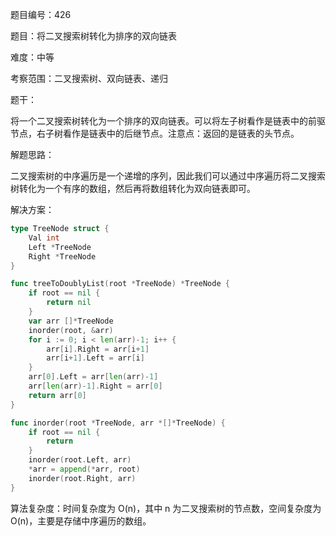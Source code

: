 题目编号：426

题目：将二叉搜索树转化为排序的双向链表

难度：中等

考察范围：二叉搜索树、双向链表、递归

题干：

将一个二叉搜索树转化为一个排序的双向链表。可以将左子树看作是链表中的前驱节点，右子树看作是链表中的后继节点。注意点：返回的是链表的头节点。

解题思路：

二叉搜索树的中序遍历是一个递增的序列，因此我们可以通过中序遍历将二叉搜索树转化为一个有序的数组，然后再将数组转化为双向链表即可。

解决方案：

```go
type TreeNode struct {
    Val int
    Left *TreeNode
    Right *TreeNode
}

func treeToDoublyList(root *TreeNode) *TreeNode {
    if root == nil {
        return nil
    }
    var arr []*TreeNode
    inorder(root, &arr)
    for i := 0; i < len(arr)-1; i++ {
        arr[i].Right = arr[i+1]
        arr[i+1].Left = arr[i]
    }
    arr[0].Left = arr[len(arr)-1]
    arr[len(arr)-1].Right = arr[0]
    return arr[0]
}

func inorder(root *TreeNode, arr *[]*TreeNode) {
    if root == nil {
        return
    }
    inorder(root.Left, arr)
    *arr = append(*arr, root)
    inorder(root.Right, arr)
}
```

算法复杂度：时间复杂度为 O(n)，其中 n 为二叉搜索树的节点数，空间复杂度为 O(n)，主要是存储中序遍历的数组。
